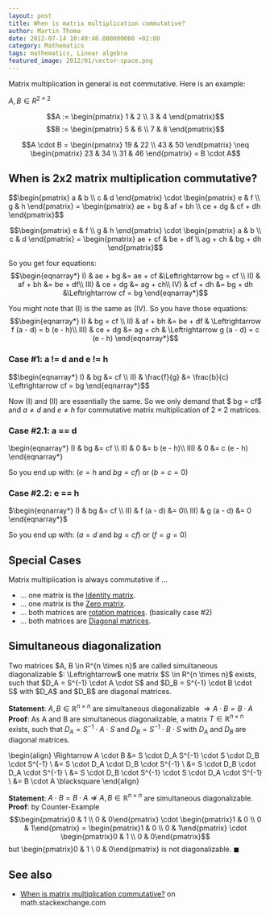 ```yaml
---
layout: post
title: When is matrix multiplication commutative?
author: Martin Thoma
date: 2012-07-14 10:49:48.000000000 +02:00
category: Mathematics
tags: mathematics, Linear algebra
featured_image: 2012/01/vector-space.png
---
```

Matrix multiplication in general is not commutative. Here is an example:

$A, B \in R^{2 \times 2}$

$$A := \begin{pmatrix} 
 1 & 2 \\
 3 & 4
\end{pmatrix}$$
$$B := \begin{pmatrix} 
 5 & 6 \\
 7 & 8
\end{pmatrix}$$

$$A \cdot B = \begin{pmatrix} 
 19 & 22 \\
 43 & 50
\end{pmatrix} \neq 
\begin{pmatrix} 
 23 & 34 \\
 31 & 46
\end{pmatrix} = B \cdot A$$

<h2>When is 2x2 matrix multiplication commutative?</h2>
$$\begin{pmatrix} 
 a & b \\
 c & d
\end{pmatrix} \cdot 
\begin{pmatrix} 
 e & f \\
 g & h
\end{pmatrix} = 
\begin{pmatrix}
ae + bg & af + bh \\
ce + dg & cf + dh
\end{pmatrix}$$

$$\begin{pmatrix} 
 e & f \\
 g & h
\end{pmatrix} \cdot
\begin{pmatrix} 
 a & b \\
 c & d
\end{pmatrix} = 
\begin{pmatrix}
ae + cf & be + df \\
ag + ch & bg + dh
\end{pmatrix}$$

So you get four equations:
$$\begin{eqnarray*}
I)   & ae + bg &= ae + cf &\Leftrightarrow bg = cf \\
II)  & af + bh &= be + df\\
III) & ce + dg &= ag + ch\\
IV)  & cf + dh &= bg + dh &\Leftrightarrow cf = bg
\end{eqnarray*}$$

You might note that (I) is the same as (IV). So you have those equations:
$$\begin{eqnarray*}
I)   & bg = cf \\
II)  & af + bh &= be + df & \Leftrightarrow f (a - d) = b (e - h)\\
III) & ce + dg &= ag + ch & \Leftrightarrow g (a - d) = c (e - h)
\end{eqnarray*}$$

<h3>Case #1: a != d and e != h</h3>
$$\begin{eqnarray*}
I)   & bg          &= cf \\
II)  & \frac{f}{g} &= \frac{b}{c} \Leftrightarrow cf = bg
\end{eqnarray*}$$

Now (I) and (II) are essentially the same. So we only demand that $ bg = cf$ and $a \neq d$ and $e \neq h$ for commutative matrix multiplication of $2 \times 2$ matrices.

<h3>Case #2.1: a == d</h3>
\begin{eqnarray*}
I)   & bg &= cf \\
II)  & 0  &= b (e - h)\\
III) & 0  &= c (e - h)
\end{eqnarray*}

So you end up with:
($e = h$ and $bg = cf$) or ($b = c = 0$)

<h3>Case #2.2: e == h</h3>
$\begin{eqnarray*}
I)   & bg &= cf \\
II)  & f (a - d) &= 0\\
III) & g (a - d) &= 0
\end{eqnarray*}$

So you end up with:
($a = d$ and $bg = cf$) or ($f = g = 0$)

<h2>Special Cases</h2>
Matrix multiplication is always commutative if ...
<ul>
  <li>... one matrix is the <a href="http://en.wikipedia.org/wiki/Identity_matrix">Identity matrix</a>.</li>
  <li>... one matrix is the <a href="http://en.wikipedia.org/wiki/Zero_matrix">Zero matrix</a>.</li>
  <li>... both matrices are <a href="http://en.wikipedia.org/wiki/Rotation_matrix">rotation matrices</a>. (basically case #2)</li>
  <li>... both matrices are <a href="http://en.wikipedia.org/wiki/Diagonal_matrix">Diagonal matrices</a>.</li>
</ul>

<h2>Simultaneous diagonalization</h2>
Two matrices $A, B \in R^{n \times n}$ are called simultaneous diagonalizable $: \Leftrightarrow$ one matrix $S \in R^{n \times n}$ exists, such that $D_A = S^{-1} \cdot A \cdot S$ and $D_B = S^{-1} \cdot B \cdot S$ with $D_A$ and $D_B$ are diagonal matrices.

<strong>Statement</strong>: $A, B \in \mathbb{R}^{n \times n}$ are simultaneous diagonalizable $\Rightarrow A \cdot B = B \cdot A$
<strong>Proof</strong>:
As A and B are simultaneous diagonalizable, a matrix $T \in \mathbb{R}^{n \times n}$ exists, such that $D_A = S^{-1} \cdot A \cdot S$ and $D_B = S^{-1} \cdot B \cdot S$ with $D_A$ and $D_B$ are diagonal matrices.

\begin{align}
\Rightarrow A \cdot B &= S \cdot D_A S^{-1} \cdot  S \cdot D_B \cdot S^{-1} \\
&= S \cdot D_A \cdot D_B \cdot S^{-1} \\
&= S \cdot D_B \cdot D_A \cdot S^{-1} \\
&= S \cdot D_B \cdot S^{-1} \cdot  S \cdot D_A \cdot S^{-1} \\
&= B \cdot A \blacksquare
\end{align}

<strong>Statement</strong>: $A \cdot B = B \cdot A \nRightarrow A, B \in \mathbb{R}^{n \times n}$ are simultaneous diagonalizable.
<strong>Proof</strong>: by Counter-Example
$$\begin{pmatrix}0 & 1 \\
0 & 0\end{pmatrix} \cdot
\begin{pmatrix}1 & 0 \\
0 & 1\end{pmatrix} = 
\begin{pmatrix}1 & 0 \\
0 & 1\end{pmatrix} \cdot 
\begin{pmatrix}0 & 1 \\
0 & 0\end{pmatrix}$$
but \begin{pmatrix}0 & 1 \\ 0 & 0\end{pmatrix} is not diagonalizable. $\blacksquare$

<h2>See also</h2>
<ul>
  <li><a href="http://math.stackexchange.com/q/170241/6876">When is matrix multiplication commutative?</a> on math.stackexchange.com</li>
</ul>
